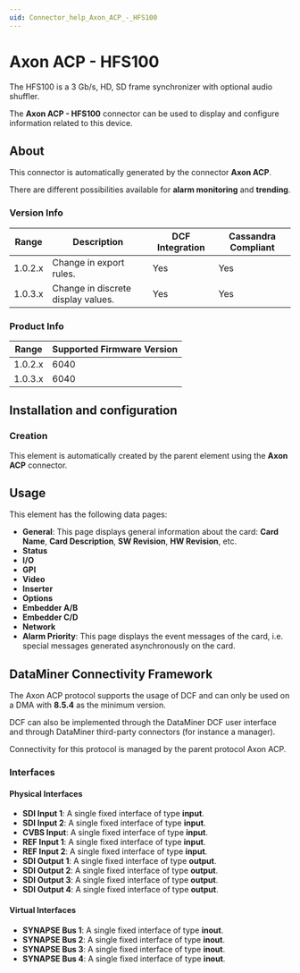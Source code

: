 ```yaml
---
uid: Connector_help_Axon_ACP_-_HFS100
---
```


# Axon ACP - HFS100

The HFS100 is a 3 Gb/s, HD, SD frame synchronizer with optional audio shuffler.

The **Axon ACP - HFS100** connector can be used to display and configure information related to this device.

## About

This connector is automatically generated by the connector **Axon ACP**.

There are different possibilities available for **alarm monitoring** and **trending**.

### Version Info

| Range     | Description                        | DCF Integration     | Cassandra Compliant     |
|------------------|------------------------------------|---------------------|-------------------------|
| 1.0.2.x          | Change in export rules.            | Yes                 | Yes                     |
| 1.0.3.x          | Change in discrete display values. | Yes                 | Yes                     |

### Product Info

| Range | Supported Firmware Version |
|------------------|-----------------------------|
| 1.0.2.x          | 6040                        |
| 1.0.3.x          | 6040                        |

## Installation and configuration

### Creation

This element is automatically created by the parent element using the **Axon ACP** connector.

## Usage

This element has the following data pages:

- **General**: This page displays general information about the card: **Card Name**, **Card Description**, **SW Revision**, **HW Revision**, etc.
- **Status**
- **I/O**
- **GPI**
- **Video**
- **Inserter**
- **Options**
- **Embedder A/B**
- **Embedder C/D**
- **Network**
- **Alarm Priority**: This page displays the event messages of the card, i.e. special messages generated asynchronously on the card.

## DataMiner Connectivity Framework

The Axon ACP protocol supports the usage of DCF and can only be used on a DMA with **8.5.4** as the minimum version.

DCF can also be implemented through the DataMiner DCF user interface and through DataMiner third-party connectors (for instance a manager).

Connectivity for this protocol is managed by the parent protocol Axon ACP.

### Interfaces

#### Physical Interfaces

- **SDI Input 1**: A single fixed interface of type **input**.
- **SDI Input 2**: A single fixed interface of type **input**.
- **CVBS Input**: A single fixed interface of type **input**.
- **REF Input 1**: A single fixed interface of type **input**.
- **REF Input 2**: A single fixed interface of type **input**.
- **SDI Output 1**: A single fixed interface of type **output**.
- **SDI Output 2**: A single fixed interface of type **output**.
- **SDI Output 3**: A single fixed interface of type **output**.
- **SDI Output 4**: A single fixed interface of type **output**.

#### Virtual Interfaces

- **SYNAPSE Bus 1**: A single fixed interface of type **inout**.
- **SYNAPSE Bus 2**: A single fixed interface of type **inout**.
- **SYNAPSE Bus 3**: A single fixed interface of type **inout**.
- **SYNAPSE Bus 4**: A single fixed interface of type **inout**.
